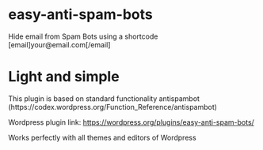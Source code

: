 # easy-anti-spam-bots
<p>Hide email from Spam Bots using a shortcode [email]your@email.com[/email]</p>

<h1>Light and simple</h1>
This plugin is based on standard functionality antispambot (https://codex.wordpress.org/Function_Reference/antispambot)

Wordpress plugin link: https://wordpress.org/plugins/easy-anti-spam-bots/


Works perfectly with all themes and editors of Wordpress